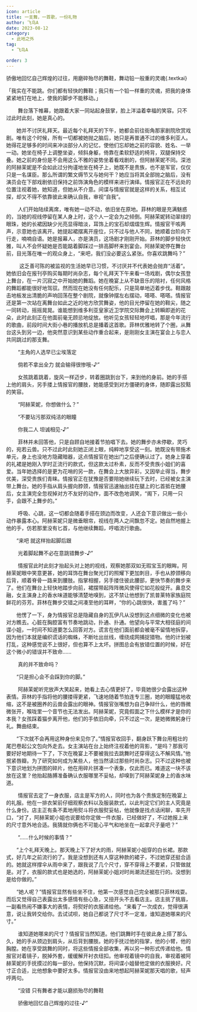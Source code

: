 ```yaml
---
icon: article
title: 一支舞，一首歌，一份礼物
author: 飞鸟A
date: 2023-08-12
category:
  - 此地之外
tag:
  - 飞鸟A

order: 3
---
```


骄傲地回忆自己辉煌的过往，用磨碎殆尽的舞鞋，舞动铅一般重的灵魂{.textkai}

<!-- more -->

「我实在不能跳。你们都有轻快的舞鞋；我只有一个铅一样重的灵魂，把我的身体紧紧地钉在地上，使我的脚步不能移动。」

    舞台落下帷幕，她跟着大家一同站起身鼓掌，脸上洋溢着幸福的笑容。只不过此时此刻，她是真心的。

  她并不讨厌礼拜天。最近每个礼拜天的下午，她都会前往街角那家剧院欣赏戏剧。唯有这个时候，所有一切都被她抛之脑后，她只是再普通不过的维多利亚人。她得花足够多的时间来冲淡部分人的记忆，使他们忘却她之前的容貌、姓名、一举一动。她坐在椅子上调整坐姿，倾斜身躯，倚靠在柔软舒适的椅背，双腿保持交叠。她之前的身份是不会用这么不雅的姿势坐着看戏剧的，但阿赫茉妮不同。深池的阿赫茉妮是不会如此过分拘谨地坐在椅子上，她既不是贵族，也不是军官，仅仅只是一名谋臣。那么所谓的繁文缛节又与她何干？她应当将其全部抛之脑后，没有演员会在下部戏剧依旧保持之前饰演角色的模样来进行演绎。情报官正在不远处的位置注视着她，她知道，但她从不介意。间谍与情报官就是这样的关系，相互试探，却又不得不依靠彼此来确认自我，审视“自我”。

    人们开始陆续离席，唯有她一动不动，依旧坐在原地。菲林的眼是充满魅惑的，当她的视线停留在某人身上时，这个人一定会为之倾倒。阿赫茉妮转动翠绿的眼珠，她的长裙因缺少光亮显得暗淡，耳饰上的宝石却熠熠生辉。情报官干咳两声，示意她也该离开。她提起裙摆离开座位，只不过与他人不同，她顺着台阶向下行走，喃喃自语。她是报幕人，亦是演员，这场剧才刚刚开始。菲林的脚步轻快优雅，叫人不会怀疑她是否能踮着脚踩过一排高脚杯来到宴会。阿赫茉妮停在舞台前，目光落在唯一的观众身上，“来吧，我们没必要这么紧张。你喜欢跳舞吗？”

    这乏善可陈的被监视的生活她早已习惯，不讨厌并不代表她会抛弃“活着”。她依旧会在报刊亭购买每期时尚杂志，每个礼拜天下午来看一场戏剧，偶尔女孩登上舞台，在一片沉寂之中开始她的舞蹈。她在晚宴上从不缺音乐的陪衬，任何风格的舞蹈都能很好地驾驭。然而现在她没有任何配乐，只是简单地迈着步伐。鞋跟敲击地板发出清脆的声响回荡在整个剧院，就像钟摆左右摆动，嗒嗒、嗒嗒。情报官还是第一次站在离舞台如此之近的地方欣赏舞姿，他的目光停留在她的鞋尖，随之一同转动，摇摇晃晃。谁能想到维多利亚皇家近卫学院交际舞会上转瞬即逝的花朵，此时此刻正在他面前毫无顾忌地绽放。他听见女孩轻轻地哼唱，那是今年流行的歌曲，前段时间大街小巷的播放机总是播着这首歌。菲林优雅地转了个圈，从舞台这头到另一边，他突然意识到某些动作重合起来，是刚刚女主演在宴会上与恋人共同跳过的那支舞。

   “主角的人选早已尘埃落定

     倘若不拿出全力 就会输得很惨哦-♪”

    女孩跳着跳着，旋风一样迈步，转着圈跳到台下，来到他的身前。她的手搭上他的肩头，另手搂上情报官的腰肢，她能感受到对方僵硬的身体，随即露出狡黠的笑容。

   “阿赫茉妮，你想做什么？”

   “不要玷污那双纯洁的眼瞳

     你我二人 坦诚相见-♪”

    菲林并未回答他，只是自顾自地接着节拍唱下去。她的舞步亦未停歇，灵巧的，宛若云兽。只不过此时此刻她正闭上眼，纯粹地享受这一刻。她既没有带施术单元，身上也没地方隐藏暗器，这点情报官在她出门之后便确认过了。她身上穿着的礼裙是她刚入学时正流行的款式，但这款太过朴素，反而不受贵族小姐们的喜爱。当年她选择的是更为花哨的另一款，在舞会上大放异彩，又因举止得当，舞步优美，深受贵族们青睐。情报官正在犹豫是否要陪她继续玩下去时，已经被女主演带上舞台。她的手指从肩头握向脖颈，情报官迅速抽出挂在腿上的匕首抵在她腰后，女主演完全忽视掉对方不友好的动作，面不改色地调笑，“阁下，只用一只手，会跟不上舞步的。”

    呼吸、心跳，这一切都会随着手搭在颈边而改变，人还会下意识做出一些小动作暴露本心。阿赫茉妮只是微垂眼帘，视线在两人之间飘忽不定。她自然地握上他的手，仿若那里没有匕首，与他继续舞蹈，哼唱流行歌曲。

  “来吧 就这样抬起脚后跟

    光着脚起舞不必在意跳错舞步-♪”

    情报官此时此刻才抬起头对上她的视线，观察她那双如无瑕宝玉的眼眸。阿赫茉妮眼中笑意更甚，她的耳饰在舞台聚光灯的照耀下更加刺目，手也从脖颈移向后背，顺着脊骨一路来到腰肢。指掌相握，另手搂住彼此腰部，更快节奏的舞步来了。他们在舞台上轻快地踏步向前，裙摆带起阵阵微风使得它如花般绽开。鼻息交融，女主演身上的香水味道能够清楚地嗅到，这不禁让他想到了凯普莱特家族庭院鲜花的芬芳。菲林在舞步交错之间凑至他的耳畔，“你的心跳很快，害羞了吗？”

  他愣了一下，身为情报官总是隐藏自身的瓦伊凡从没想到这点细微的变化也被对方瞧去。心脏在胸腔富有节奏地跳动，扑通、扑通。他望向与平常大相径庭的间谍小姐，一时间不知道要怎么回答对方。谎言在他们面前都会被毫不留情地拆穿，因为他们本就是编织谎话的蜘蛛，不断吐出丝线，缠绕成网捕捉猎物。他的计划被打乱，这种感觉说不上很好，但也算不上太坏。拼图总会有放错位置的时候，好在这个微小的错误并不致命……

    真的并不致命吗？

  “只是担心会不会踩到你的脚。”

    阿赫茉妮听完放声大笑起来，她看上去心情更好了，毕竟她很少会露出这种表情。菲林的手指将他的腰搂得更紧，飞速地随着节拍连专三圈，她的眼瞳猛地收缩，这不是被圈养的云兽会露出的眼神。情报官张嘴想为自己争辩什么，他的唇微微张开，喉咙里一个音节也无法发出。阿赫茉妮，究竟假面之下什么模样才是你的本我？女孩踩着猫步离开他，他们的手依旧向牵，只不过这一次，是她微微躬身行礼。舞曲结束。

  “下次就不会再用这种身份来见你了。”情报官收回手，翻身跃下舞台用粗壮的尾巴卷起公文包向外走去。女主演站在台上始终注视着他的背影，“是吗？那我可要好好地期待一下了，下次在晚宴上不要被我拉去跳舞时还穿得这么不解风情。”他抿紧唇瓣。为了研究如何成为某些人，他当然读过那些时尚杂志。只不过这种也被下意识地划为拼图的碎片，他在用碎片拼凑一个表象，仅此而已。难道这一块不该放在这里？他抬起胳膊准备确认衣服哪里不妥帖，却嗅到了阿赫茉妮身上的香水味道。

    情报官去定了一身衣服，店主是军方的人，同时也为各个贵族定制在晚宴上的礼服。他在一排衣架前仔细观察衣料以及服装款式，以此判定它们的主人究竟是什么身份。店主正有条不紊地用熨斗将衣服熨妥帖，他就像是找点话闲聊，率先开口，“对了，阿赫茉妮小姐也说要给你定做一件衣服，已经做好了，不过她报上来的尺寸意外地合适。我猜就你俩也不可能心平气和地坐在一起拿尺子量吧？”

    “……什么时候的事情？”

  “上个礼拜天晚上。那天晚上下了好大的雨，阿赫茉妮小姐穿的白长裙。那款式，好几年之前流行的了。我是没想到还有人穿这种款的裙子，不过她穿还挺合适的。她就这样撑伞从雨中来了，跟我说了几个尺寸，穿不穿得上不要紧，只管做就是。对了，衣服的款式也是她选的，阿赫茉妮小姐对时尚潮流还挺在行的。没想到是给你做的。”

  “她人呢？”情报官显然有些坐不住，他第一次感觉自己完全被那只菲林戏耍。而后又觉得自己表露出太多感情有些心急，又扭开头不去看店主。店主挑了挑眉，一副看热闹不嫌事大的表情，将熨好的衣服递给他。“来看了一次成衣，觉得很满意，说让我转交给你。去试试呗，她自己都说了尺寸不一定准，谁知道她哪来的尺寸。”

    谁知道她哪来的尺寸？情报官当然知道。他们跳舞时手在彼此身上搭了那么久，她的手从颈边到肩头，从后背到腰肢。她的手抚过他的指掌，他的小臂，他的胸膛。她在享受跳舞的同时，将这些情报全部收集，再以另一种形式传递给他。情报官对着镜子，脱掉外套，缓缓解开衬衣纽扣。他审视着镜中的自我，审视着被阿赫茉妮的手抚摸过的每一部分。他保持沉默，将间谍小姐替他定做的衣服换好。尺寸正合适，比他想象中要好太多。情报官没由来地想起阿赫茉妮那天唱的歌，轻声哼两句。

   “没错 只有舞者才能以磨损殆尽的舞鞋

     骄傲地回忆自己辉煌的过往-♪”<eod />

<FakeAds />